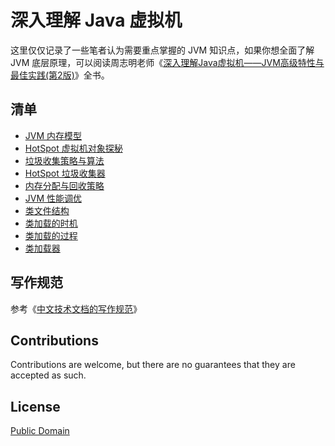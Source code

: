 # 深入理解 Java 虚拟机

这里仅仅记录了一些笔者认为需要重点掌握的 JVM 知识点，如果你想全面了解 JVM 底层原理，可以阅读周志明老师《[深入理解Java虚拟机——JVM高级特性与最佳实践\(第2版\)](http://paver62xl.bkt.clouddn.com/深入理解Java虚拟机——JVM高级特性与最佳实践%28第2版%29.pdf)》全书。

## 清单

* [JVM 内存模型](https://github.com/yanglbme/jvm/blob/master/01-jvm-memory-model.md)
* [HotSpot 虚拟机对象探秘](https://github.com/yanglbme/jvm/blob/master/02-hotspot-jvm-object.md)
* [垃圾收集策略与算法](https://github.com/yanglbme/jvm/blob/master/03-gc-algorithms.md)
* [HotSpot 垃圾收集器](https://github.com/yanglbme/jvm/blob/master/04-hotspot-gc.md)
* [内存分配与回收策略](https://github.com/yanglbme/jvm/blob/master/05-memory-allocation-gc.md)
* [JVM 性能调优](https://github.com/yanglbme/jvm/blob/master/06-jvm-performance-tuning.md)
* [类文件结构](https://github.com/yanglbme/jvm/blob/master/07-class-structure.md)
* [类加载的时机](https://github.com/yanglbme/jvm/blob/master/08-load-class-time.md)
* [类加载的过程](https://github.com/yanglbme/jvm/blob/master/09-load-class-process.md)
* [类加载器](https://github.com/yanglbme/jvm/blob/master/10-class-loader.md)

## 写作规范

参考《[中文技术文档的写作规范](https://github.com/ruanyf/document-style-guide)》

## Contributions

Contributions are welcome, but there are no guarantees that they are accepted as such.

## License

[Public Domain](https://baike.baidu.com/item/公有领域/9890908?fr=aladdin&fromid=10349925&fromtitle=Public+Domain)

